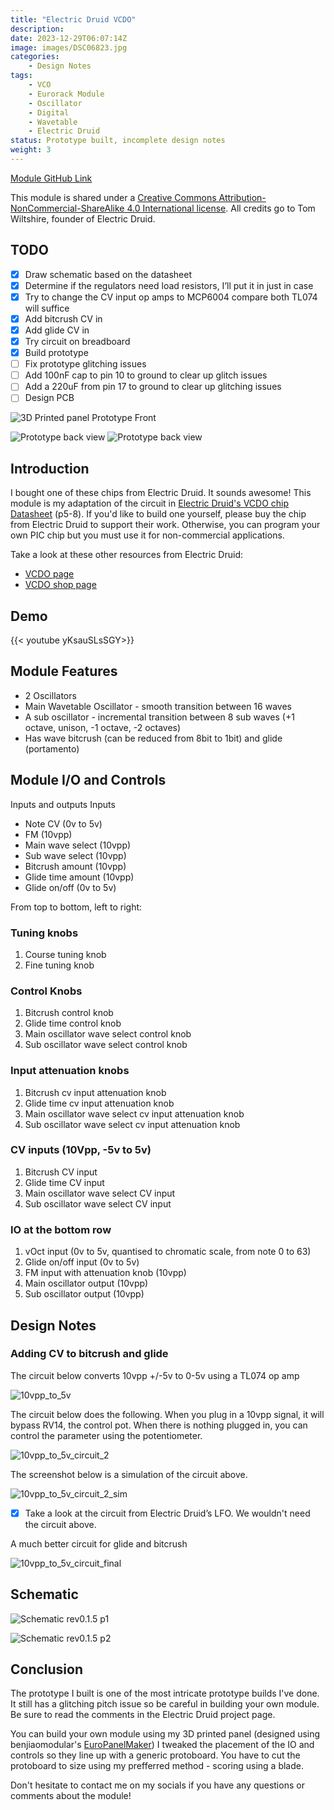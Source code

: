 ```yaml
---
title: "Electric Druid VCDO"
description: 
date: 2023-12-29T06:07:14Z
image: images/DSC06823.jpg
categories:
    - Design Notes
tags:
    - VCO
    - Eurorack Module
    - Oscillator
    - Digital
    - Wavetable
    - Electric Druid
status: Prototype built, incomplete design notes
weight: 3
---
```

[Module GitHub Link](https://github.com/DIYSynthMNL/Eurorack-Electric-Druid-VCDO1)

This module is shared under a [Creative Commons Attribution-NonCommercial-ShareAlike 4.0 International license](https://creativecommons.org/licenses/by-nc-sa/4.0/). All credits go to Tom Wiltshire, founder of Electric Druid.

## TODO

- [x] Draw schematic based on the datasheet
- [x] Determine if the regulators need load resistors, I’ll put it in just in case
- [x] Try to change the CV input op amps to MCP6004 compare both TL074 will suffice
- [x] Add bitcrush CV in
- [x] Add glide CV in
- [x] Try circuit on breadboard
- [x] Build prototype
- [ ] Fix prototype glitching issues
- [ ] Add 100nF cap to pin 10 to ground to clear up glitch issues
- [ ] Add a 220uF from pin 17 to ground to clear up glitching issues
- [ ] Design PCB

![3D Printed panel Prototype Front](images/DSC06834.jpg)

![Prototype back view](images/DSC06827.jpg)
![Prototype back view](images/DSC06828.jpg)

## Introduction

I bought one of these chips from Electric Druid. It sounds awesome! This module is my adaptation of the circuit in [Electric Druid's VCDO chip Datasheet](https://electricdruid.net/wp-content/uploads/2015/07/VCDO-Datasheet.pdf) (p5-8). If you'd like to build one yourself, please buy the chip from Electric Druid to support their work. Otherwise, you can program your own PIC chip but you must use it for non-commercial applications.

Take a look at these other resources from Electric Druid:

- [VCDO page](https://electricdruid.net/voltage-controlled-digital-oscillator-vcdo1/)
- [VCDO shop page](https://electricdruid.net/product/vcdo-wavetable-oscillator/)

## Demo

{{< youtube yKsauSLsSGY>}}

## Module Features

- 2 Oscillators
- Main Wavetable Oscillator - smooth transition between 16 waves
- A sub oscillator - incremental transition between 8 sub waves (+1 octave, unison, -1 octave, -2 octaves)
- Has wave bitcrush (can be reduced from 8bit to 1bit) and glide (portamento)

## Module I/O and Controls

Inputs and outputs
Inputs

- Note CV (0v to 5v)
- FM (10vpp)
- Main wave select (10vpp)
- Sub wave select (10vpp)
- Bitcrush amount (10vpp)
- Glide time amount (10vpp)
- Glide on/off (0v to 5v)

From top to bottom, left to right:

### Tuning knobs

1. Course tuning knob
2. Fine tuning knob

### Control Knobs

1. Bitcrush control knob
2. Glide time control knob
3. Main oscillator wave select control knob
4. Sub oscillator wave select control knob

### Input attenuation knobs

1. Bitcrush cv input attenuation knob
2. Glide time cv input attenuation knob
3. Main oscillator wave select cv input attenuation knob
4. Sub oscillator wave select cv input attenuation knob

### CV inputs (10Vpp, -5v to 5v)

1. Bitcrush CV input
2. Glide time CV input
3. Main oscillator wave select CV input
4. Sub oscillator wave select CV input

### IO at the bottom row

1. vOct input (0v to 5v, quantised to chromatic scale, from note 0 to 63)
2. Glide on/off input (0v to 5v)
3. FM input with attenuation knob (10vpp)
4. Main oscillator output (10vpp)
5. Sub oscillator output (10vpp)

## Design Notes

### Adding CV to bitcrush and glide

The circuit below converts 10vpp +/-5v to 0-5v using a TL074 op amp

![10vpp_to_5v](10vpp_to_5v.png)

The circuit below does the following. When you plug in a 10vpp signal, it will bypass RV14, the control pot. When there is nothing plugged in, you can control the parameter using the potentiometer.

![10vpp_to_5v_circuit_2](10vpp_to_5v_circuit_2.png)
  
The screenshot below is a simulation of the circuit above.

![10vpp_to_5v_circuit_2_sim](10vpp_to_5v_circuit_2_sim.png)
  
- [x] Take a look at the circuit from Electric Druid’s LFO. We wouldn't need the circuit above.
  
A much better circuit for glide and bitcrush

![10vpp_to_5v_circuit_final](10vpp_to_5v_circuit_final.png)

## Schematic

![Schematic rev0.1.5 p1](images/0.1.5_schem_1.jpg)

![Schematic rev0.1.5 p2](images/0.1.5_schem_2.jpg)

## Conclusion

The prototype I built is one of the most intricate prototype builds I've done. It still has a glitching pitch issue so be careful in building your own module. Be sure to read the comments in the Electric Druid project page.

You can build your own module using my 3D printed panel (designed using benjiaomodular's [EuroPanelMaker](https://github.com/benjiaomodular/EuroPanelMaker)) I tweaked the placement of the IO and controls so they line up with a generic protoboard. You have to cut the protoboard to size using my prefferred method - scoring using a blade.

Don't hesitate to contact me on my socials if you have any questions or comments about the module!
